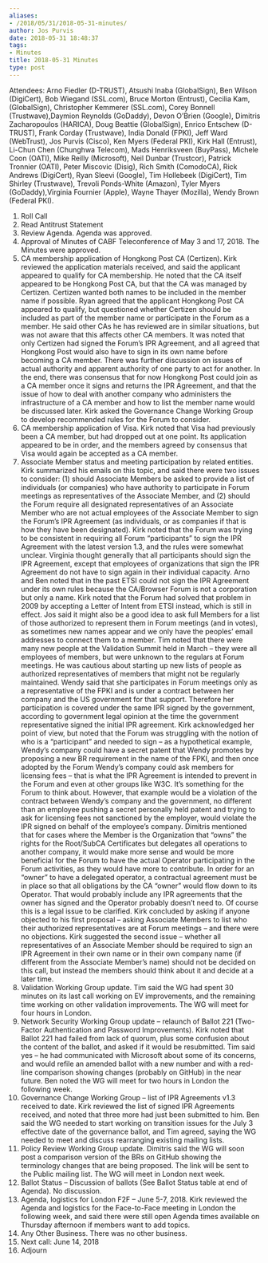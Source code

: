 ```yaml
---
aliases:
- /2018/05/31/2018-05-31-minutes/
author: Jos Purvis
date: 2018-05-31 18:48:37
tags:
- Minutes
title: 2018-05-31 Minutes
type: post
---
```


Attendees: Arno Fiedler (D-TRUST), Atsushi Inaba (GlobalSign), Ben Wilson (DigiCert), Bob Wiegand (SSL.com), Bruce Morton (Entrust), Cecilia Kam, (GlobalSign), Christopher Kemmerer (SSL.com), Corey Bonnell (Trustwave),Daymion Reynolds (GoDaddy), Devon O’Brien (Google), Dimitris Zacharopoulos (HARICA), Doug Beattie (GlobalSign), Enrico Entschew (D-TRUST), Frank Corday (Trustwave), India Donald (FPKI), Jeff Ward (WebTrust), Jos Purvis (Cisco), Ken Myers (Federal PKI), Kirk Hall (Entrust), Li-Chun Chen (Chunghwa Telecom), Mads Henriksveen (BuyPass), Michele Coon (OATI), Mike Reilly (Microsoft), Neil Dunbar (Trustcor), Patrick Tronnier (OATI), Peter Miscovic (Disig), Rich Smith (ComodoCA), Rick Andrews (DigiCert), Ryan Sleevi (Google), Tim Hollebeek (DigiCert), Tim Shirley (Trustwave), Trevoli Ponds-White (Amazon), Tyler Myers (GoDaddy),Virginia Fournier (Apple), Wayne Thayer (Mozilla), Wendy Brown (Federal PKI).

1. Roll Call
1. Read Antitrust Statement
1. Review Agenda. Agenda was approved.
1. Approval of Minutes of CABF Teleconference of May 3 and 17, 2018. The Minutes were approved.
1. CA membership application of Hongkong Post CA (Certizen). Kirk reviewed the application materials received, and said the applicant appeared to qualify for CA membership. He noted that the CA itself appeared to be Hongkong Post CA, but that the CA was managed by Certizen. Certizen wanted both names to be included in the member name if possible. Ryan agreed that the applicant Hongkong Post CA appeared to qualify, but questioned whether Certizen should be included as part of the member name or participate in the Forum as a member. He said other CAs he has reviewed are in similar situations, but was not aware that this affects other CA members. It was noted that only Certizen had signed the Forum’s IPR Agreement, and all agreed that Hongkong Post would also have to sign in its own name before becoming a CA member.
   There was further discussion on issues of actual authority and apparent authority of one party to act for another. In the end, there was consensus that for now Hongkong Post could join as a CA member once it signs and returns the IPR Agreement, and that the issue of how to deal with another company who administers the infrastructure of a CA member and how to list the member name would be discussed later. Kirk asked the Governance Change Working Group to develop recommended rules for the Forum to consider.
1. CA membership application of Visa. Kirk noted that Visa had previously been a CA member, but had dropped out at one point. Its application appeared to be in order, and the members agreed by consensus that Visa would again be accepted as a CA member.
1. Associate Member status and meeting participation by related entities. Kirk summarized his emails on this topic, and said there were two issues to consider: (1) should Associate Members be asked to provide a list of individuals (or companies) who have authority to participate in Forum meetings as representatives of the Associate Member, and (2) should the Forum require all designated representatives of an Associate Member who are not actual employees of the Associate Member to sign the Forum’s IPR Agreement (as individuals, or as companies if that is how they have been designated).
   Kirk noted that the Forum was trying to be consistent in requiring all Forum “participants” to sign the IPR Agreement with the latest version 1.3, and the rules were somewhat unclear. Virginia thought generally that all participants should sign the IPR Agreement, except that employees of organizations that sign the IPR Agreement do not have to sign again in their individual capacity.
   Arno and Ben noted that in the past ETSI could not sign the IPR Agreement under its own rules because the CA/Browser Forum is not a corporation but only a name. Kirk noted that the Forum had solved that problem in 2009 by accepting a Letter of Intent from ETSI instead, which is still in effect.
   Jos said it might also be a good idea to ask full Members for a list of those authorized to represent them in Forum meetings (and in votes), as sometimes new names appear and we only have the peoples’ email addresses to connect them to a member. Tim noted that there were many new people at the Validation Summit held in March – they were all employees of members, but were unknown to the regulars at Forum meetings. He was cautious about starting up new lists of people as authorized representatives of members that might not be regularly maintained.
   Wendy said that she participates in Forum meetings only as a representative of the FPKI and is under a contract between her company and the US government for that support. Therefore her participation is covered under the same IPR signed by the government, according to government legal opinion at the time the government representative signed the initial IPR agreement. Kirk acknowledged her point of view, but noted that the Forum was struggling with the notion of who is a “participant” and needed to sign – as a hypothetical example, Wendy’s company could have a secret patent that Wendy promotes by proposing a new BR requirement in the name of the FPKI, and then once adopted by the Forum Wendy’s company could ask members for licensing fees – that is what the IPR Agreement is intended to prevent in the Forum and even at other groups like W3C. It’s something for the Forum to think about. However, that example would be a violation of the contract between Wendy’s company and the government, no different than an employee pushing a secret personally held patent and trying to ask for licensing fees not sanctioned by the employer, would violate the IPR signed on behalf of the employee’s company.
   Dimitris mentioned that for cases where the Member is the Organization that “owns” the rights for the Root/SubCA Certificates but delegates all operations to another company, it would make more sense and would be more beneficial for the Forum to have the actual Operator participating in the Forum activities, as they would have more to contribute. In order for an “owner” to have a delegated operator, a contractual agreement must be in place so that all obligations by the CA “owner” would flow down to its Operator. That would probably include any IPR agreements that the owner has signed and the Operator probably doesn’t need to. Of course this is a legal issue to be clarified.
   Kirk concluded by asking if anyone objected to his first proposal – asking Associate Members to list who their authorized representatives are at Forum meetings – and there were no objections. Kirk suggested the second issue – whether all representatives of an Associate Member should be required to sign an IPR Agreement in their own name or in their own company name (if different from the Associate Member’s name) should not be decided on this call, but instead the members should think about it and decide at a later time.
1. Validation Working Group update. Tim said the WG had spent 30 minutes on its last call working on EV improvements, and the remaining time working on other validation improvements. The WG will meet for four hours in London.
1. Network Security Working Group update – relaunch of Ballot 221 (Two-Factor Authentication and Password Improvements). Kirk noted that Ballot 221 had failed from lack of quorum, plus some confusion about the content of the ballot, and asked if it would be resubmitted. Tim said yes – he had communicated with Microsoft about some of its concerns, and would refile an amended ballot with a new number and with a red-line comparison showing changes (probably on GitHub) in the near future. Ben noted the WG will meet for two hours in London the following week.
1. Governance Change Working Group – list of IPR Agreements v1.3 received to date. Kirk reviewed the list of signed IPR Agreements received, and noted that three more had just been submitted to him. Ben said the WG needed to start working on transition issues for the July 3 effective date of the governance ballot, and Tim agreed, saying the WG needed to meet and discuss rearranging existing mailing lists.
1. Policy Review Working Group update. Dimitris said the WG will soon post a comparison version of the BRs on GitHub showing the terminology changes that are being proposed. The link will be sent to the Public mailing list. The WG will meet in London next week.
1. Ballot Status – Discussion of ballots (See Ballot Status table at end of Agenda). No discussion.
1. Agenda, logistics for London F2F – June 5-7, 2018. Kirk reviewed the Agenda and logistics for the Face-to-Face meeting in London the following week, and said there were still open Agenda times available on Thursday afternoon if members want to add topics.
1. Any Other Business. There was no other business.
1. Next call: June 14, 2018
1. Adjourn